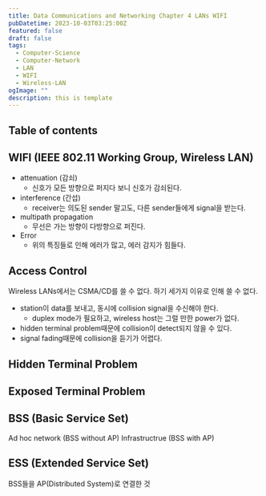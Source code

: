 ```yaml
---
title: Data Communications and Networking Chapter 4 LANs WIFI
pubDatetime: 2023-10-03T03:25:00Z
featured: false
draft: false
tags:
  - Computer-Science
  - Computer-Network
  - LAN
  - WIFI
  - Wireless-LAN
ogImage: ""
description: this is template
---
```


## Table of contents

## WIFI (IEEE 802.11 Working Group, Wireless LAN)

- attenuation (감쇠)
  - 신호가 모든 방향으로 퍼지다 보니 신호가 감쇠된다.
- interference (간섭)
  - receiver는 의도된 sender 말고도, 다른 sender들에게 signal을 받는다.
- multipath propagation
  - 무선은 가는 방향이 다방향으로 퍼진다.
- Error
  - 위의 특징들로 인해 에러가 많고, 에러 감지가 힘들다.

## Access Control

Wireless LANs에서는 CSMA/CD를 쓸 수 없다.
하기 세가지 이유로 인해 쓸 수 없다.

- station이 data를 보내고, 동시에 collision signal을 수신해야 한다.
  - duplex mode가 필요하고, wireless host는 그럴 만한 power가 없다.
- hidden terminal problem때문에 collision이 detect되지 않을 수 있다.
- signal fading때문에 collision을 듣기가 어렵다.

## Hidden Terminal Problem

## Exposed Terminal Problem

## BSS (Basic Service Set)

Ad hoc network (BSS without AP)
Infrastructrue (BSS with AP)

## ESS (Extended Service Set)

BSS들을 AP(Distributed System)로 연결한 것
